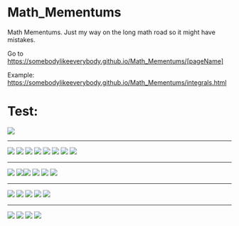 # Math_Mementums
Math Mementums. Just my way on the long math road so it might have mistakes.

Go to https://somebodylikeeverybody.github.io/Math_Mementums/[pageName]

Example: https://somebodylikeeverybody.github.io/Math_Mementums/integrals.html

# Test:

<img src="https://latex.codecogs.com/gif.latex?M=\left(x_M\%20,\%20y_M\right)_{\left(O,\%20\vec{e_x},\%20\vec{e_y}\right)}=\left(r_M\%20,\%20\theta%20_M\right)_{\left(O,\%20\vec{e_r},\%20\vec{e_{\theta%20}}\right)}" /> 

---

<img src="https://latex.codecogs.com/gif.latex?\rightarrow%20\%20y_M=\text{f}\left(r_M\%20,\%20\theta%20_M\right)\%20=\%20r_M\cdot%20\sin%20\left(\theta%20_M\right)" /> 
<img src="https://latex.codecogs.com/gif.latex?\rightarrow%20\%20y_M=\text{f}\left(r_M\%20,\%20\theta%20_M\right)\%20=\%20r_M\cdot%20\sin%20\left(\theta%20_M\right)" /> 
<img src="https://latex.codecogs.com/gif.latex?\rightarrow%20\%20r_M=\text{f}\left(x_M\%20,\%20y_M\right)\%20=\%20\sqrt{\left(x_M\right)^2+\left(y_M\right)^2}" /> 
<img src="https://latex.codecogs.com/gif.latex?\rightarrow%20\%20\theta%20_M=\text{f}(x_M\%20,\%20y_M)=\{" /> 
<img src="https://latex.codecogs.com/gif.latex?\%20\%20\%20\%20\odot%20\%20\text{IF}\%20x_M=0\%20\rightarrow%20\%20\text{signOf}\left(y_M\right)\cdot%20\frac{\pi%20}{2}" />
<img src="https://latex.codecogs.com/gif.latex?\%20\%20\%20\%20\odot%20\%20\text{IF}\%20x_M%3E0\%20\rightarrow%20\%20\operatorname{atan}\left(\frac{y_M}{x_M}\right)" />
<img src="https://latex.codecogs.com/gif.latex?\%20\%20\%20\%20\odot%20\%20\text{IF}\%20x_M%3C0\%20\rightarrow%20\%20\operatorname{atan}\left(\frac{y_M}{x_M}\right)+\pi" />
<img src="https://latex.codecogs.com/gif.latex?\}" />

---

<img src="https://latex.codecogs.com/gif.latex?\left[_{c\%20d}^{a\%20b}\right]\cdot\left[_y^x\right]=\left[_{cx+dy}^{ax+by}\right]" />
<img src="https://latex.codecogs.com/gif.latex?\rightarrow\left[_{c\%20d}^{a\%20b}\right]\cdot\left[_{y_1\%20y_2\%20y_3\%20...\%20y_n}^{x_1\%20x_2\%20x_3\%20...\%20x_n}\right]\%20=\%20\left[_{\left(c\cdot%20x_1+d\cdot%20y_1\right)\%20\%20\%20\%20\left(c\cdot%20x_2+d\cdot%20y_2\right)\%20\%20\%20\%20\left(c\cdot%20x_3+d\cdot%20y_3\right)\%20...\%20\left(c\cdot%20x_n+d\cdot%20y_n\right)}^{\left(a\cdot%20x_1+b\cdot%20y_1\right)\%20\%20\%20\%20\left(a\cdot%20x_2+b\cdot%20y_2\right)\%20\%20\%20\%20\left(a\cdot%20x_3+b\cdot%20y_3\right)\%20...\%20\left(a\cdot%20x_n+b\cdot%20y_n\right)}\right]" /><img src="https://latex.codecogs.com/gif.latex?\left[_{0\%201}^{1\%200}\right]\cdot\left[_y^x\right]=\left[_y^x\right]\%20\Leftrightarrow%20T:\%20_{\vec{v}\%20\rightarrow\%20\left[_{0\%201}^{1\%200}\right]\vec{v}}^{\mathbb{R}^2\rightarrow\%20\mathbb{R}^2}\%20=\text{Id}:\%20_{\vec{v}\%20\rightarrow\%20\vec{v}}^{\mathbb{R}^2\rightarrow\%20\mathbb{R}^2}\%20" />
<img src="https://latex.codecogs.com/gif.latex?\rightarrow\left[_{0\%201}^{1\%200}\right]\cdot\left[_{y_1\%20y_2\%20y_3\%20...\%20y_n}^{x_1\%20x_2\%20x_3\%20...\%20x_n}\right]\%20=\%20\left[_{y_1\%20y_2\%20y_3\%20...\%20y_n}^{x_1\%20x_2\%20x_3\%20...\%20x_n}\right]" />
<img src="https://latex.codecogs.com/gif.latex?\left[_{1\%200}^{0\%201}\right]\cdot\left[_y^x\right]=\left[_x^y\right]" />
<img src="https://latex.codecogs.com/gif.latex?\rightarrow\left[_{1\%200}^{0\%201}\right]\cdot\left[_{y_1\%20y_2\%20y_3\%20...\%20y_n}^{x_1\%20x_2\%20x_3\%20...\%20x_n}\right]\%20=\%20\left[_{x_1\%20x_2\%20x_3\%20...\%20x_n}^{y_1\%20y_2\%20y_3\%20...\%20y_n}\right]" />

---

<img src="https://latex.codecogs.com/gif.latex?\text{Let}\%20M_1\left(x_1,\%20y_1\right)_{\left(O,\%20\vec{e_x},\%20\vec{e_y}\right)}=M_1\left(r_1,\%20\theta_1\right)_{\left(O,\%20\vec{e_r},\%20\vec{e_{\theta}}\right)}" />
<img src="https://latex.codecogs.com/gif.latex?\text{Let}\%20M_2\left(x_2,\%20y_2\right)_{\left(O,\%20\vec{e_x},\%20\vec{e_y}\right)}\%20=M_2\left(r_2,\%20\theta_2\right)_{\left(O,\%20\vec{e_r},\%20\vec{e_{\theta}}\right)}=\%20\text{M}1\%20\text{roted}\%20\text{by}\%20\theta" />
<img src="https://latex.codecogs.com/gif.latex?\Rightarrow\theta_2=\theta_1+\theta" />

<img src="https://latex.codecogs.com/gif.latex?\text{so}\%20\text{we}\%20\text{have}\%20\left(x_2=x_1\cos\left(\theta\right)-y_1\sin\left(\theta\right)\right)\%20\wedge\%20\left(y_2=x_1\sin\left(\theta\right)+y_1\cos\left(\theta\right)\right)" />
<img src="https://latex.codecogs.com/gif.latex?\Leftrightarrow\%20M_2=M_1\cdot\left[_{\sin\left(\theta\right);\%20\cos\left(\theta\right)}^{\cos\left(\theta\right);\%20-\sin\left(\theta\right)}\right]" />

---

<img src="https://latex.codecogs.com/gif.latex?\text{Let}\%20f=\%20\text{f}^{\circ}\left(_{\%20\%20x\%20\%20\rightarrow\%20f\left(x\right)}^{E_{\subseteq\mathbb{R}}\%20\rightarrow\%20F_{\subseteq\mathbb{R}}}\right)" />

<img src="https://latex.codecogs.com/gif.latex?\text{d}=\text{f}^{\circ}\left(_{\%20\%20\%20\%20f\left(x\right)\%20\%20\rightarrow\%20\lim_{h\rightarrow0}\left(f\left(x+h\right)-f\left(x\right)\right)}^{\left(E_{\text{d}}\right)_{\subseteq\mathbb{R}}\%20\%20\%20\rightarrow\%20\left(I_{\text{d}}\right)_{\subseteq\mathbb{R}}}\right)\%20\Rightarrow\text{d}\left(f\left(x\right)\right)=\lim_{h\rightarrow0}\left(f\left(x+h\right)-f\left(x\right)\right)" />

<img src="https://latex.codecogs.com/gif.latex?\Rightarrow\left[\text{d}\left(v\right)=\text{d}_v=\lim_{h\rightarrow0}\left(\left(v+h\right)-v\right)\right]" />

<img src="https://latex.codecogs.com/gif.latex?\text{d}=\text{f}^{\circ}\left(_{\%20\%20\%20\%20\%20\%20\%20\%20\%20\%20f\%20\%20\%20\%20\%20\%20\%20\%20\%20\%20\rightarrow\%20\text{f}^{\circ}\left(_{\%20\%20\%20x\%20\%20\rightarrow\%20\text{d}\left(f\left(x\right)\right)}^{E_{\subseteq\mathbb{R}}\%20\%20\rightarrow\%20F_{\subseteq\mathbb{R}}}\right)}^{\left(E_{\text{d}}\right)_{\subseteq\left\{E_{\subseteq\mathbb{R}}\%20\rightarrow\%20F_{\subseteq\mathbb{R}}\right\}}\%20\rightarrow\%20\left(I_{\text{d}}\right)_{\subseteq\left\{E_{\subseteq\mathbb{R}}\%20\rightarrow\%20F_{\subseteq\mathbb{R}}\right\}}}\right)" />
